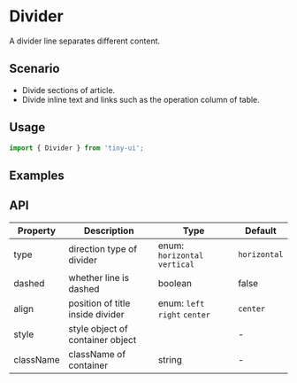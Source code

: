 # Divider

A divider line separates different content.

## Scenario

- Divide sections of article.
- Divide inline text and links such as the operation column of table.

## Usage

```js
import { Divider } from 'tiny-ui';
```

## Examples

<!--{demo}-->

## API

| Property  | Description                      | Type                          | Default      |
| --------- | -------------------------------- | ----------------------------- | ------------ |
| type      | direction type of divider        | enum: `horizontal` `vertical` | `horizontal` |
| dashed    | whether line is dashed           | boolean                       | false        |
| align     | position of title inside divider | enum: `left` `right` `center` | `center`     |
| style	    | style object of container	object |                               | -            |
| className	| className of container           | string                        | -            |

